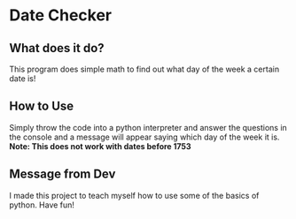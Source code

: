 # Date Checker

## What does it do?

This program does simple math to find out what day of the week a certain date is!

## How to Use

Simply throw the code into a python interpreter and answer the questions in the console and a message will appear saying which day of the week it is.
**Note: This does not work with dates before 1753**

## Message from Dev

I made this project to teach myself how to use some of the basics of python.
Have fun!
